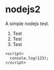 # nodejs2

A simple nodejs test.

1. Test
2. Test
3. Test

```
<script>
  console.log(123);
</script>
```
